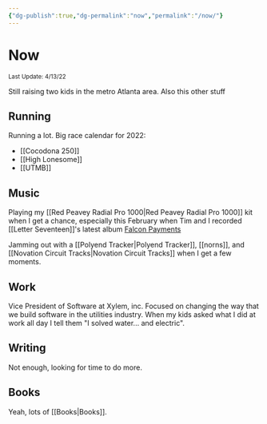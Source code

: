 ```yaml
---
{"dg-publish":true,"dg-permalink":"now","permalink":"/now/"}
---
```

# Now
<small>Last Update: 4/13/22</small>

Still raising two kids in the metro Atlanta area. Also this other stuff

## Running

Running a lot. Big race calendar for 2022:

- [[Cocodona 250]]
- [[High Lonesome]]
- [[UTMB]]

## Music

Playing my [[Red Peavey Radial Pro 1000|Red Peavey Radial Pro 1000]] kit when I get a chance, especially this February when Tim and I recorded [[Letter Seventeen]]'s latest album [Falcon Payments](https://letterseventeen.bandcamp.com/album/falcon-payments)

Jamming out with a [[Polyend Tracker|Polyend Tracker]], [[norns]], and [[Novation Circuit Tracks|Novation Circuit Tracks]] when I get a few moments.

## Work

Vice President of Software at Xylem, inc. Focused on changing the way that we build software in the utilities industry. When my kids asked what I did at work all day I tell them "I solved water... and electric".

## Writing

Not enough, looking for time to do more.

## Books

Yeah, lots of [[Books|Books]].
